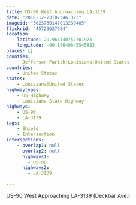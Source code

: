 ```yaml
---
title: US-90 West Approaching LA-3139
date: "2018-12-23T07:46:32Z"
imageid: "5023730147013239465"
flickrid: "45723627984"
location:
    latitude: 29.963140752701975
    longitude: -90.14640645545883
places: []
counties:
    - Jefferson Parish|Louisiana|United States
countries:
    - United States
states:
    - Louisiana|United States
highwaytypes:
    - US Highway
    - Louisiana State Highway
highways:
    - US-90
    - LA-3139
tags:
    - Shield
    - Intersection
intersections:
    - overlap1: null
      overlap2: null
      highways1:
        - US-90
      highways2:
        - LA-3139

---
```

US-90 West Approaching LA-3139 (Deckbar Ave.)